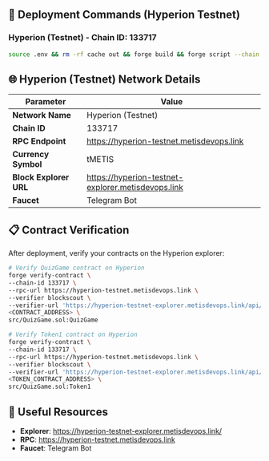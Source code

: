 
## 🚀 Deployment Commands (Hyperion Testnet)

### Hyperion (Testnet) - Chain ID: 133717
```bash
source .env && rm -rf cache out && forge build && forge script --chain 133717 script/QuizGame.s.sol:QuizGameScript --rpc-url https://hyperion-testnet.metisdevops.link --broadcast -vvvv --private-key ${PRIVATE_KEY}
```

## 🌐 Hyperion (Testnet) Network Details

| Parameter | Value |
|-----------|-------|
| **Network Name** | Hyperion (Testnet) |
| **Chain ID** | 133717 |
| **RPC Endpoint** | https://hyperion-testnet.metisdevops.link |
| **Currency Symbol** | tMETIS |
| **Block Explorer URL** | https://hyperion-testnet-explorer.metisdevops.link |
| **Faucet** | Telegram Bot |

## 📋 Contract Verification

After deployment, verify your contracts on the Hyperion explorer:

```bash
# Verify QuizGame contract on Hyperion
forge verify-contract \
--chain-id 133717 \
--rpc-url https://hyperion-testnet.metisdevops.link \
--verifier blockscout \
--verifier-url 'https://hyperion-testnet-explorer.metisdevops.link/api/' \
<CONTRACT_ADDRESS> \
src/QuizGame.sol:QuizGame

# Verify Token1 contract on Hyperion
forge verify-contract \
--chain-id 133717 \
--rpc-url https://hyperion-testnet.metisdevops.link \
--verifier blockscout \
--verifier-url 'https://hyperion-testnet-explorer.metisdevops.link/api/' \
<TOKEN_CONTRACT_ADDRESS> \
src/QuizGame.sol:Token1
```

## 🔗 Useful Resources

- **Explorer**: https://hyperion-testnet-explorer.metisdevops.link/
- **RPC**: https://hyperion-testnet.metisdevops.link
- **Faucet**: Telegram Bot
